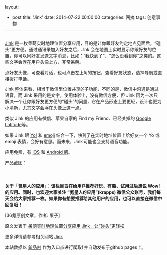 layout: 
  - post 
title: 'Jink' 
date: 2014-07-22 00:00:00 
categories: 网摘 
tags: 创意事物 
---

<p><img src="http://a.36krcnd.com/photo/2014/97fd7a81edddff508ea8157b61ad4454.png" alt=""/></p>

<p><a target="_blank" data-no-turbolink="true" href="http://www.jinkapp.com/">Jink</a> 是一枚呆萌实时地理位置分享应用，目的是让你跟好友约定地点见面后，“碰头”更方便。通过通讯录加入好友之后，Jink 会在地图上实时显示你跟好友的位置，你可以同好友发送文字消息，比如：“我快到了”、“怎么没看到你”之类的。这些文字会浮在用户头像上方，非常呆萌。</p>

<p>点好友头像，可查看对话，也可点击左上角的按钮，查看好友状态，选择导航或直接拨打电话。</p>

<p>Jink 整体来看，相当于微信里位置共享的子功能，不同的是，微信中沟通是通过语音，而 Jink 采用的是文字。使用体验上，没有微信方便，但 Jink 因为一次只解决一个让你跟好友更方便的“碰头”的问题，它在产品形态上要更轻，设计也更为小清新，尤其文字会浮在头像上这一点。</p>

<p>类似 Jink 的应用有微信、苹果自家的 Find my Friend、已经关掉的 <a target="_blank" data-no-turbolink="true" href="http://www.36kr.com/clipped/4420">Google Latitude</a>等。</p>

<p>如果 Jink 跟 <a target="_blank" data-no-turbolink="true" href="http://www.36kr.com/p/213133.html">Yo!</a> 和 <a target="_blank" data-no-turbolink="true" href="http://www.36kr.com/p/213342.html">emoji</a> 结合一下，快到了在实时地址位置上给好友一个 Yo 或 emoji 表情，会好有意思。而未来，Jink 可能也会支持语音功能。</p>

<p>应用免费，有 <a target="_blank" data-no-turbolink="true" href="https://itunes.apple.com/us/app/jink-delightful-location-sharing/id789646743?mt=8">iOS</a> 和 <a target="_blank" data-no-turbolink="true" href="https://play.google.com/store/apps/details?id=com.greenhouseapps.jink">Android 版</a>。</p>

<p>产品截图：</p>

<p><img src="http://a.36krcnd.com/photo/2014/2317bb9c4a9e85a15b17645ba309876a.png" alt=""/></p>

<p><img src="http://a.36krcnd.com/photo/2014/286debb4b33d56780de571e80a26abd2.png" alt=""/></p>

<p><img src="http://a.36krcnd.com/photo/2014/d6b78d388680ea8d9e695a3dcd7a4e70.png" alt=""/></p>

<p><strong>关于「氪星人的应用」：该栏目旨在给用户推荐好玩、有趣、试用过后想说 Wow! 的应用。同时，也欢迎大家关注 “氪星人的应用”(krapps) 微信公众账号，我们每天会给大家推荐一枚。如果你有想要推荐给其他用户的应用，也可以直接在微信中回复哦！</strong></p>
					<p>[<span>36氪</span>原创文章，作者: 果子]</p>
					<p></p>  



原文发表于 [呆萌实时地理位置分享应用 Jink，让“碰头”更轻松](http://www.36kr.com/p/213879.html)  

更多详情请参考相关网站 [Jink](http://www.jinkapp.com/)  

本站数据以 [新品啦](http://xinpinla.com/) 作为入口点进行爬取! 并自动发布于github pages上。  
